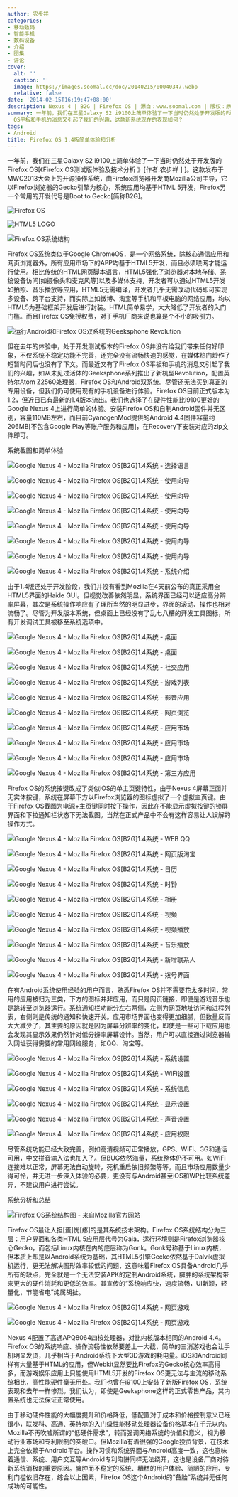 ```yaml
---
author: 农步祥
categories:
- 移动数码
- 智能手机
- 数码设备
- 介绍
- 图集
- 评论
cover:
  alt: ''
  caption: ''
  image: https://images.soomal.cc/doc/20140215/00040347.webp
  relative: false
date: '2014-02-15T16:19:47+08:00'
description: Nexus 4 | B2G | Firefox OS | 源自：www.soomal.com | 版权：原创 |  平均/总评分：07.84/149
summary: 一年前，我们在三星Galaxy S2 i9100上简单体验了一下当时仍然处于开发版的Firefox OS，处于开发测试版本的Firefox OS并没有给我们带来任何好印象，系统不稳定功能不完善，而最近而最近又有了Firefox
  OS平板和手机的消息又引起了我们的兴趣，这款新系统现在的表现如何？
tags:
- Android
title: Firefox OS 1.4版简单体验和分析
---
```


一年前，我们在三星Galaxy S2 i9100上简单体验了一下当时仍然处于开发版的Firefox OS[《Firefox OS测试版体验及技术分析 》[作者:农步祥 ]
]。这款发布于MWC2013大会上的开源操作系统，由Firefox浏览器开发商Mozilla公司主导，它以Firefox浏览器的Gecko引擎为核心，系统应用均基于HTML 5开发，Firefox另一个常用的开发代号是Boot to Gecko[简称B2G]。



![Firefox OS](https://images.soomal.cc/doc/20130305/00028179_01.webp)



![HTML5 LOGO](https://images.soomal.cc/doc/20130306/00028180_01.webp)



![Firefox OS系统结构](https://images.soomal.cc/doc/20130306/00028181.webp)



Firefox OS系统类似于Google ChromeOS，是一个网络系统，除核心通信应用和网页浏览器外，所有应用市场下的APP均基于HTML5开发，而且必须联网才能运行使用。相比传统的HTML网页脚本语言，HTML5强化了浏览器对本地存储、系统设备访问[如摄像头和麦克风等]以及多媒体支持，开发者可以通过HTML5开发如拍照、音乐播放等应用，HTML5无需编译，开发者几乎无需改动代码即可实现多设备、跨平台支持，而实际上如微博、淘宝等手机和平板电脑的网络应用，均以HTML5为基础框架开发后进行封装。HTML简单易学，大大降低了开发者的入门门槛。而且Firefox OS免授权费，对于手机厂商来说也算是个不小的吸引力。



![运行Android和Firefox OS双系统的Geeksphone Revolution](https://images.soomal.cc/doc/20140215/00040349.webp)



但在去年的体验中，处于开发测试版本的Firefox OS并没有给我们带来任何好印象，不仅系统不稳定功能不完善，还完全没有流畅快速的感觉，在媒体热门炒作了短暂时间后也没有了下文。而最近又有了Firefox OS平板和手机的消息又引起了我们的兴趣，如从未见过活体的Geeksphone系列推出了新机型Revolution，配置英特尔Atom Z2560处理器，Firefox OS和Android双系统。尽管还无法买到真正的专用设备，但我们仍可使用现有的手机设备进行体验。Firefox OS目前正式版本为1.2，但近日已有最新的1.4版本流出。我们也选择了在硬件性能比i9100更好的Google Nexus 4上进行简单的体验。安装Firefox OS和自制Android固件并无区别，容量110MB左右，而目前CyanogenMod提供的Android 4.4固件容量约206MB[不包含Google Play等账户服务和应用]，在Recovery下安装对应的zip文件即可。



系统截图和简单体验



![Google Nexus 4 - Mozilla Firefox OS[B2G]1.4系统 - 选择语言](https://images.soomal.cc/doc/20140215/00040311_01.webp)



![Google Nexus 4 - Mozilla Firefox OS[B2G]1.4系统 - 使用向导](https://images.soomal.cc/doc/20140215/00040312_01.webp)



![Google Nexus 4 - Mozilla Firefox OS[B2G]1.4系统 - 使用向导](https://images.soomal.cc/doc/20140215/00040313_01.webp)



![Google Nexus 4 - Mozilla Firefox OS[B2G]1.4系统 - 使用向导](https://images.soomal.cc/doc/20140215/00040314_01.webp)



![Google Nexus 4 - Mozilla Firefox OS[B2G]1.4系统 - 使用向导](https://images.soomal.cc/doc/20140215/00040315_01.webp)



![Google Nexus 4 - Mozilla Firefox OS[B2G]1.4系统 - 使用向导](https://images.soomal.cc/doc/20140215/00040316_01.webp)



![Google Nexus 4 - Mozilla Firefox OS[B2G]1.4系统 - 使用向导](https://images.soomal.cc/doc/20140215/00040317_01.webp)



![Google Nexus 4 - Mozilla Firefox OS[B2G]1.4系统 - 系统介绍](https://images.soomal.cc/doc/20140215/00040318_01.webp)



由于1.4版还处于开发阶段，我们并没有看到Mozilla在4天前公布的真正采用全HTML5界面的Haide GUI。但视觉改善依然明显，系统界面已经可以适应高分辨率屏幕，其次是系统操作响应有了理所当然的明显进步，界面的滚动、操作也相对流畅了。尽管为开发版本系统，但桌面上已经没有了乱七八糟的开发工具图标，所有开发调试工具被移至系统选项中。



![Google Nexus 4 - Mozilla Firefox OS[B2G]1.4系统 - 桌面](https://images.soomal.cc/doc/20140215/00040319_01.webp)



![Google Nexus 4 - Mozilla Firefox OS[B2G]1.4系统 - 桌面](https://images.soomal.cc/doc/20140215/00040320_01.webp)



![Google Nexus 4 - Mozilla Firefox OS[B2G]1.4系统 - 社交应用](https://images.soomal.cc/doc/20140215/00040321_01.webp)



![Google Nexus 4 - Mozilla Firefox OS[B2G]1.4系统 - 游戏列表](https://images.soomal.cc/doc/20140215/00040322_01.webp)



![Google Nexus 4 - Mozilla Firefox OS[B2G]1.4系统 - 影音应用](https://images.soomal.cc/doc/20140215/00040323_01.webp)



![Google Nexus 4 - Mozilla Firefox OS[B2G]1.4系统 - 网页浏览](https://images.soomal.cc/doc/20140215/00040324_01.webp)



![Google Nexus 4 - Mozilla Firefox OS[B2G]1.4系统 - 应用市场](https://images.soomal.cc/doc/20140215/00040325_01.webp)



![Google Nexus 4 - Mozilla Firefox OS[B2G]1.4系统 - 应用市场](https://images.soomal.cc/doc/20140215/00040326_01.webp)



![Google Nexus 4 - Mozilla Firefox OS[B2G]1.4系统 - 应用市场](https://images.soomal.cc/doc/20140215/00040327_01.webp)



![Google Nexus 4 - Mozilla Firefox OS[B2G]1.4系统 - 第三方应用](https://images.soomal.cc/doc/20140215/00040328_01.webp)



Firefox OS的系统按键改成了类似iOS的单主页键特性，由于Nexus 4屏幕正面并无实体按键，系统在屏幕下方以Firefox浏览器的图标虚拟了一个虚拟主页键。由于Firefox OS截图为电源+主页键同时按下操作，因此在不能显示虚拟按键的锁屏界面和下拉通知栏状态下无法截图。当然在正式产品中不会有这样容易让人误解的操作方式。



![Google Nexus 4 - Mozilla Firefox OS[B2G]1.4系统 - WEB QQ](https://images.soomal.cc/doc/20140215/00040329_01.webp)



![Google Nexus 4 - Mozilla Firefox OS[B2G]1.4系统 - 网页版淘宝](https://images.soomal.cc/doc/20140215/00040330_01.webp)



![Google Nexus 4 - Mozilla Firefox OS[B2G]1.4系统 - 日历](https://images.soomal.cc/doc/20140215/00040331_01.webp)



![Google Nexus 4 - Mozilla Firefox OS[B2G]1.4系统 - 时钟](https://images.soomal.cc/doc/20140215/00040332_01.webp)



![Google Nexus 4 - Mozilla Firefox OS[B2G]1.4系统 - 相册](https://images.soomal.cc/doc/20140215/00040333_01.webp)



![Google Nexus 4 - Mozilla Firefox OS[B2G]1.4系统 - 视频](https://images.soomal.cc/doc/20140215/00040334_01.webp)



![Google Nexus 4 - Mozilla Firefox OS[B2G]1.4系统 - 视频播放](https://images.soomal.cc/doc/20140215/00040335_01.webp)



![Google Nexus 4 - Mozilla Firefox OS[B2G]1.4系统 - 音乐播放](https://images.soomal.cc/doc/20140215/00040336_01.webp)



![Google Nexus 4 - Mozilla Firefox OS[B2G]1.4系统 - 新增联系人](https://images.soomal.cc/doc/20140215/00040337_01.webp)



![Google Nexus 4 - Mozilla Firefox OS[B2G]1.4系统 - 拨号界面](https://images.soomal.cc/doc/20140215/00040338_01.webp)



在有Android系统使用经验的用户而言，熟悉Firefox OS并不需要花太多时间，常用的应用被归为三类，下方的图标并非应用，而只是网页链接，即便是游戏音乐也是跳转至浏览器运行。系统通知栏功能分左右两侧，左侧为网页地址访问和进程列表，右侧则是传统的通知和快速开关。应用市场界面也变得更加细腻，但数量反而大大减少了，其主要的原因就是因为屏幕分辨率的变化，即使是一些可下载应用也会发现其显示效果仍然针对低分辨率屏幕设计。当然，用户可以直接通过浏览器输入网址获得需要的常用网络服务，如QQ、淘宝等。



![Google Nexus 4 - Mozilla Firefox OS[B2G]1.4系统 - 系统设置](https://images.soomal.cc/doc/20140215/00040341_01.webp)



![Google Nexus 4 - Mozilla Firefox OS[B2G]1.4系统 - WiFi设置](https://images.soomal.cc/doc/20140215/00040342_01.webp)



![Google Nexus 4 - Mozilla Firefox OS[B2G]1.4系统 - 系统信息](https://images.soomal.cc/doc/20140215/00040343_01.webp)



![Google Nexus 4 - Mozilla Firefox OS[B2G]1.4系统 - 显示设置](https://images.soomal.cc/doc/20140215/00040344_01.webp)



![Google Nexus 4 - Mozilla Firefox OS[B2G]1.4系统 - 声音设置](https://images.soomal.cc/doc/20140215/00040345_01.webp)



![Google Nexus 4 - Mozilla Firefox OS[B2G]1.4系统 - 应用权限](https://images.soomal.cc/doc/20140215/00040346_01.webp)



尽管系统功能已经大致完善，例如高清视频可正常播放，GPS、WiFi、3G和通话可用，中文拼音输入法也加入了。但BUG依然海量，系统整体仍不可用。如WiFi连接难以正常，屏幕无法自动旋转，死机重启依旧频繁等等。而且市场应用数量少得可怜，并无进一步深入体验的必要，更没有与Android甚至iOS和WP比较系统差异，不建议用户进行尝试。



系统分析和总结



![Firefox OS系统结构图 - 来自Mozilla官方网站](https://images.soomal.cc/doc/20130306/00028182.webp)



Firefox OS最让人担[蛋]忧[疼]的是其系统技术架构。Firefox OS系统结构分为三层：用户界面和各类HTML 5应用层代号为Gaia，运行环境则是Firefox浏览器核心Gecko，而包括Linux内核在内的底层称为Gonk。Gonk号称基于Linux内核，但本质上却是以Android系统为基础，其HTML5引擎Gecko依然基于Dalvik虚拟机运行，更无法解决图形效率较低的问题，这意味着Firefox OS具备Android几乎所有的缺点，完全就是一个无法安装APK的定制Android系统，臃肿的系统架构带来更大的硬件消耗和更低的效率。其宣传的“系统响应快，速度流畅，UI新颖，轻量化，节能省电”纯属胡扯。



![Google Nexus 4 - Mozilla Firefox OS[B2G]1.4系统 - 网页游戏](https://images.soomal.cc/doc/20140215/00040339_01.webp)



![Google Nexus 4 - Mozilla Firefox OS[B2G]1.4系统 - 网页游戏](https://images.soomal.cc/doc/20140215/00040340_01.webp)



Nexus 4配置了高通APQ8064四核处理器，对比内核版本相同的Android 4.4。Firefox OS的系统响应、操作流畅性依然要差上一大截，简单的三消游戏也会让手机明显发烫，几乎相当于Android系统下大型3D游戏的耗电量。iOS和Android同样有大量基于HTML的应用，但Webkit显然要比Firefox的Gecko核心效率高得多，而游戏娱乐应用上只能使用HTML5开发的Firefox OS更无法与主流的移动系统相比，高性能硬件毫无用处。我们也曾在i9100上安装了新版Firefox OS，系统表现和去年一样惨烈。我们认为，即使是Geeksphone这样的正式零售产品，其内置系统也无法保证正常使用。



由于移动硬件性能的大幅度提升和价格降低，低配置对于成本和价格控制意义已经很小，联发科、高通、英特尔的入门级性能移动处理器设备价格基本在千元以内。Mozilla不再吹嘘所谓的“低硬件需求”，转而强调网络系统的价值和意义，视为移动行业市场和专利限制的突破口。但Mozilla有着很强的Google投资背景，在技术上完全依赖于Android平台。操作习惯和系统界面与Android高度一致，这也意味着通信、系统、用户交互等Android专利陷阱同样无法绕开，这也是设备厂商对待新系统消极的重要原因。臃肿而不稳定的系统、糟糕的用户体验、简陋的应用、专利门槛依旧存在，综合以上因素，Firefox OS这个Android的“备胎”系统并无任何成功的可能性。